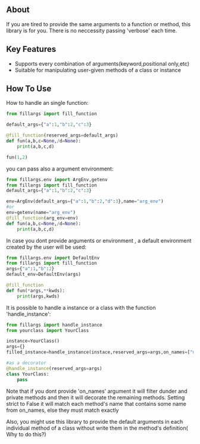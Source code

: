 
## About

If you are tired to provide the same arguments to a function or method, this library is for you. There is no neccessity passing 'verbose' each time. 
## Key Features

* Supports every combination of arguments(keyword,positional only,etc)
* Suitable for manipulating user-given methods of a class or instance

## How To Use
How to handle an single function:

```python
from fillargs import fill_function

default_args={"a":1,"b":2,"c":3}

@fill_function(reserved_args=default_args)
def fun(a,b,c=None,/d=None):
    print(a,b,c,d)

fun(1,2)
```
you can pass also a argument environment:

```python
from fillargs.env import ArgEnv,getenv
from fillargs import fill_function
default_args={"a":1,"b":2,"c":3}

env=ArgEnv(default_args={"a":1,"b":2,"d":3},name="arg_env")
#or
env=getenv(name="arg_env")
@fill_function(arg_env=env)
def fun(a,b,c=None,/d=None):
    print(a,b,c,d)


```
In case you dont provide arguments or environment , a default environment created by the user will be used:
```python
from fillargs.env import DefaultEnv
from fillargs import fill_function
args={"a":1,"b":2}
default_env=DefaultEnv(args)

@fill_function
def fun(*args,**kwds):
    print(args,kwds)

```

It is possible to handle a instance or a class with the function 'handle_instance':
```python
from fillargs import handle_instance
from yourclass import YourClass

instance=YourClass()
args={}
filled_instance=handle_instance(instace,reserved_args=args,on_names=["method1","method2"],strict=True)

#as a decorator
@handle_instance(reserved_args=args)
class YourClass:
    pass
```
Note that if you dont provide 'on_names' argument it will filter dunder and private methods and then it will decorate the remaining methods. Setting strict to False it will match each method's name that contains some name from on_names, else they must match exactly

Also, you might use this library to provide the default arguments in each individual method of a class without write them in the method's definition( Why to do this?)






